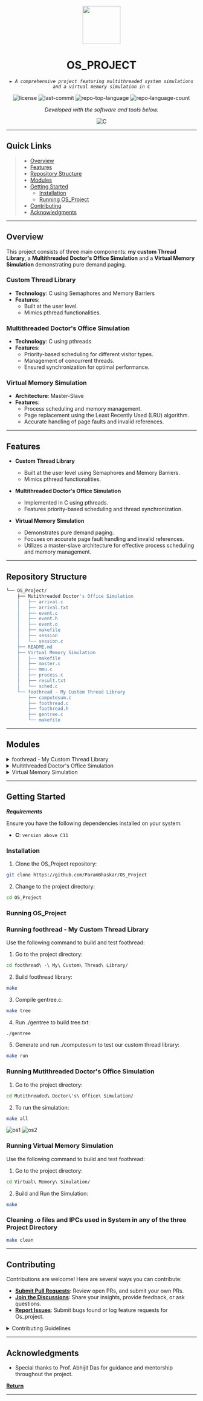 <p align="center">
  <img src="https://cdn-icons-png.flaticon.com/512/6295/6295417.png" width="100" />
</p>
<p align="center">
    <h1 align="center">OS_PROJECT</h1>
</p>
<p align="center">
    <em><code>► A comprehensive project featuring multithreaded system simulations and a virtual memory simulation in C</code></em>
</p>
<p align="center">
	<img src="https://img.shields.io/github/license/ParamBhaskar/OS_Project?style=flat&color=0080ff" alt="license">
	<img src="https://img.shields.io/github/last-commit/ParamBhaskar/OS_Project?style=flat&logo=git&logoColor=white&color=0080ff" alt="last-commit">
	<img src="https://img.shields.io/github/languages/top/ParamBhaskar/OS_Project?style=flat&color=0080ff" alt="repo-top-language">
	<img src="https://img.shields.io/github/languages/count/ParamBhaskar/OS_Project?style=flat&color=0080ff" alt="repo-language-count">
<p>
<p align="center">
		<em>Developed with the software and tools below.</em>
</p>
<p align="center">
	<img src="https://img.shields.io/badge/C-A8B9CC.svg?style=flat&logo=C&logoColor=black" alt="C">
</p>
<hr>

##  Quick Links

> - [Overview](#overview)
> - [Features](#features)
> - [Repository Structure](#repository-structure)
> - [Modules](#modules)
> - [Getting Started](#getting-started)
>   - [Installation](#installation)
>   - [Running OS_Project](#running-os_project)
> - [Contributing](#contributing)
> - [Acknowledgments](#acknowledgments)

---

##  Overview

This project consists of three main components: **my custom Thread Library**, a **Multithreaded Doctor's Office Simulation** and a **Virtual Memory Simulation** demonstrating pure demand paging.

### Custom Thread Library
- **Technology**: C using Semaphores and Memory Barriers
- **Features**:
  - Built at the user level.
  - Mimics pthread functionalities.

### Multithreaded Doctor's Office Simulation
- **Technology**: C using pthreads
- **Features**:
  - Priority-based scheduling for different visitor types.
  - Management of concurrent threads.
  - Ensured synchronization for optimal performance.

### Virtual Memory Simulation
- **Architecture**: Master-Slave
- **Features**:
  - Process scheduling and memory management.
  - Page replacement using the Least Recently Used (LRU) algorithm.
  - Accurate handling of page faults and invalid references.

---

##  Features

- **Custom Thread Library**
  - Built at the user level using Semaphores and Memory Barriers.
  - Mimics pthread functionalities.

- **Multithreaded Doctor's Office Simulation**
  - Implemented in C using pthreads.
  - Features priority-based scheduling and thread synchronization.

- **Virtual Memory Simulation**
  - Demonstrates pure demand paging.
  - Focuses on accurate page fault handling and invalid references.
  - Utilizes a master-slave architecture for effective process scheduling and memory management.


---

##  Repository Structure

```sh
└── OS_Project/
    ├── Mutithreaded Doctor's Office Simulation
    │   ├── arrival.c
    │   ├── arrival.txt
    │   ├── event.c
    │   ├── event.h
    │   ├── event.o
    │   ├── makefile
    │   ├── session
    │   └── session.c
    ├── README.md
    ├── Virtual Memory Simulation
    │   ├── makefile
    │   ├── master.c
    │   ├── mmu.c
    │   ├── process.c
    │   ├── result.txt
    │   └── sched.c
    └── foothread - My Custom Thread Library
        ├── computesum.c
        ├── foothread.c
        ├── foothread.h
        ├── gentree.c
        └── makefile
```

---

##  Modules

<details closed><summary>foothread - My Custom Thread Library</summary>

| File                                                                                                                     | Summary                         |
| ------------------------------------------------------------------------------------------------------------------------ | ------------------------------- |
| [foothread.c](https://github.com/ParamBhaskar/OS_Project/blob/main/foothread%20-%20My%20Custom%20Thread%20Library/foothread.c)   | <code>► Contains the implementation of the custom thread library.</code> |
| [foothread.h](https://github.com/ParamBhaskar/OS_Project/blob/main/foothread%20-%20My%20Custom%20Thread%20Library/foothread.h)   | <code>► Header file for the custom thread library.</code> |
| [computesum.c](https://github.com/ParamBhaskar/OS_Project/blob/main/foothread%20-%20My%20Custom%20Thread%20Library/computesum.c) | <code>► Example program to compute tree sum using custom threads.</code> |
| [gentree.c](https://github.com/ParamBhaskar/OS_Project/blob/main/foothread%20-%20My%20Custom%20Thread%20Library/gentree.c)       | <code>► Generates a tree structure for testing the thread library.</code> |
| [makefile](https://github.com/ParamBhaskar/OS_Project/blob/main/foothread%20-%20My%20Custom%20Thread%20Library/makefile)         | <code>► Example program to compute sum using custom threads.</code> |

</details>

<details closed><summary>Multithreaded Doctor's Office Simulation</summary>

| File                                                                                                                      | Summary                         |
| ------------------------------------------------------------------------------------------------------------------------- | ------------------------------- |
| [arrival.c](https://github.com/ParamBhaskar/OS_Project/blob/main/Mutithreaded%20Doctor's%20Office%20Simulation/arrival.c)     | <code>► Manages visitor arrivals.</code> |
| [arrival.txt](https://github.com/ParamBhaskar/OS_Project/blob/main/Mutithreaded%20Doctor's%20Office%20Simulation/arrival.txt) | <code>► Sample arrival data for simulation.</code> |
| [event.c](https://github.com/ParamBhaskar/OS_Project/blob/main/Mutithreaded%20Doctor's%20Office%20Simulation/event.c)         | <code>► Implements event handling functions.</code> |
| [event.h](https://github.com/ParamBhaskar/OS_Project/blob/main/Mutithreaded%20Doctor's%20Office%20Simulation/event.h)         | <code>► Header file for event handling.</code> |
| [makefile](https://github.com/ParamBhaskar/OS_Project/blob/main/Mutithreaded%20Doctor's%20Office%20Simulation/makefile)       | <code>► Makefile to build the simulation.</code> |
| [session.c](https://github.com/ParamBhaskar/OS_Project/blob/main/Mutithreaded%20Doctor's%20Office%20Simulation/session.c)     | <code>► Manages session activities.</code> |

</details>

<details closed><summary>Virtual Memory Simulation</summary>

| File                                                                                                      | Summary                         |
| --------------------------------------------------------------------------------------------------------- | ------------------------------- |
| [master.c](https://github.com/ParamBhaskar/OS_Project/blob/main/Virtual%20Memory%20Simulation/master.c)     | <code>► Coordinates the master-slave architecture.</code> |
| [mmu.c](https://github.com/ParamBhaskar/OS_Project/blob/main/Virtual%20Memory%20Simulation/mmu.c)           | <code>► Manages memory unit operations.</code> |
| [process.c](https://github.com/ParamBhaskar/OS_Project/blob/main/Virtual%20Memory%20Simulation/process.c)   | <code>► Implements process behaviors.</code> |
| [result.txt](https://github.com/ParamBhaskar/OS_Project/blob/main/Virtual%20Memory%20Simulation/result.txt) | <code>► Contains the simulation results.</code> |
| [sched.c](https://github.com/ParamBhaskar/OS_Project/blob/main/Virtual%20Memory%20Simulation/sched.c)       | <code>► Handles process scheduling tasks.</code> |
| [makefile](https://github.com/ParamBhaskar/OS_Project/blob/main/Virtual%20Memory%20Simulation/makefile)     | <code>► Makefile to build the virtual memory simulation.</code> |

</details>

---

##  Getting Started

***Requirements***

Ensure you have the following dependencies installed on your system:

* **C**: `version above C11`

###  Installation

1. Clone the OS_Project repository:

```sh
git clone https://github.com/ParamBhaskar/OS_Project
```

2. Change to the project directory:

```sh
cd OS_Project
```
###  Running OS_Project

###  Running foothread - My Custom Thread Library

Use the following command to build and test foothread:

1. Go to the project directory:

```sh
cd foothread\ -\ My\ Custom\ Thread\ Library/
```

2. Build foothread library:

```sh
make
```

3. Compile gentree.c:
```sh
make tree
```
4. Run ./gentree to build tree.txt:
```sh
./gentree
```
5. Generate and run ./computesum to test our custom thread library:
```sh
make run
```

###  Running Mutithreaded Doctor's Office Simulation

1. Go to the project directory:

```sh
cd Mutithreaded\ Doctor\'s\ Office\ Simulation/
```

2. To run the simulation:

```sh
make all
```
![os1](https://github.com/ParamBhaskar/OS_Project/assets/108367037/247bb539-bdd9-4ee2-a777-e77377d5f01d)
![os2](https://github.com/ParamBhaskar/OS_Project/assets/108367037/8b94c6fe-e7fc-4679-9ed5-d5111684e73b)

###  Running Virtual Memory Simulation

Use the following command to build and test foothread:

1. Go to the project directory:

```sh
cd Virtual\ Memory\ Simulation/
```

2. Build and Run the Simulation:

```sh
make
```

###  Cleaning .o files and IPCs used in System in any of the three Project Directory

```sh
make clean
```

---

##  Contributing

Contributions are welcome! Here are several ways you can contribute:

- **[Submit Pull Requests](https://github.com/ParamBhaskar/OS_Project/blob/main/CONTRIBUTING.md)**: Review open PRs, and submit your own PRs.
- **[Join the Discussions](https://github.com/ParamBhaskar/OS_Project/discussions)**: Share your insights, provide feedback, or ask questions.
- **[Report Issues](https://github.com/ParamBhaskar/OS_Project/issues)**: Submit bugs found or log feature requests for Os_project.

<details closed>
    <summary>Contributing Guidelines</summary>

1. **Fork the Repository**: Start by forking the project repository to your GitHub account.
2. **Clone Locally**: Clone the forked repository to your local machine using a Git client.
   ```sh
   git clone https://github.com/ParamBhaskar/OS_Project
   ```
3. **Create a New Branch**: Always work on a new branch, giving it a descriptive name.
   ```sh
   git checkout -b new-feature-x
   ```
4. **Make Your Changes**: Develop and test your changes locally.
5. **Commit Your Changes**: Commit with a clear message describing your updates.
   ```sh
   git commit -m 'Implemented new feature x.'
   ```
6. **Push to GitHub**: Push the changes to your forked repository.
   ```sh
   git push origin new-feature-x
   ```
7. **Submit a Pull Request**: Create a PR against the original project repository. Clearly describe the changes and their motivations.

Once your PR is reviewed and approved, it will be merged into the main branch.

</details>

---


##  Acknowledgments

- Special thanks to Prof. Abhijit Das for guidance and mentorship throughout the project.


[**Return**](#quick-links)

---

